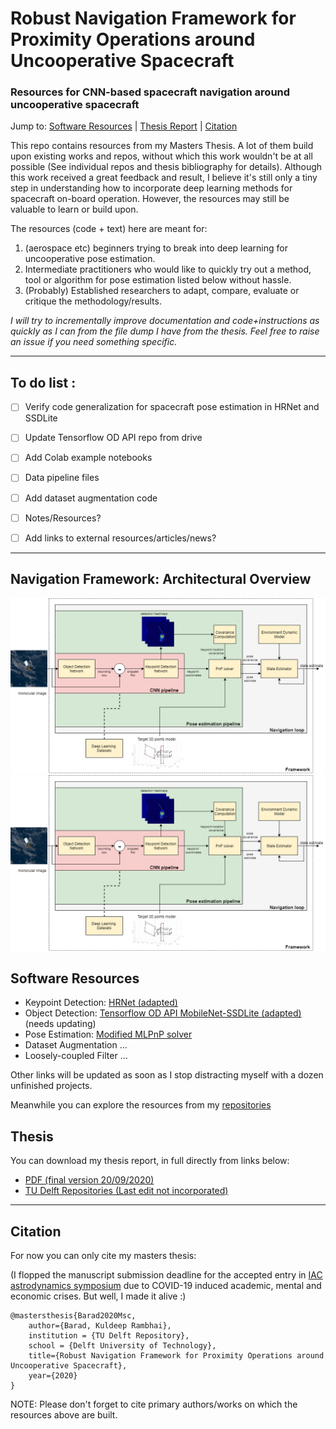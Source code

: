 # Robust Navigation Framework for Proximity Operations around Uncooperative Spacecraft  



### Resources for CNN-based spacecraft navigation around uncooperative spacecraft

Jump to: [Software Resources](#software-resources) | [Thesis Report](#thesis) | [Citation](#citation)


This repo contains resources from my Masters Thesis. A lot of them build upon existing works and repos, without which this work wouldn't be at all possible (See individual repos and thesis bibliography for details). 
Although this work received a great feedback and result, I believe it's still only a tiny step in understanding how to incorporate deep learning methods for spacecraft on-board operation. However, the resources may still be valuable to learn or build upon.


The resources (code + text) here are meant for:
1. (aerospace etc) beginners trying to break into deep learning for uncooperative pose estimation.
2. Intermediate practitioners who would like to quickly try out a method, tool or algorithm for pose estimation listed below without hassle.
3. (Probably) Established researchers to adapt, compare, evaluate or critique the methodology/results.


_I will try to incrementally improve documentation and code+instructions as quickly as I can from the file dump I have from the thesis. Feel free to raise an issue if you need something specific._

----------


## To do list :
- [ ] Verify code generalization for spacecraft pose estimation in HRNet and SSDLite 
- [ ] Update Tensorflow OD API repo from drive
- [ ] Add Colab example notebooks
- [ ] Data pipeline files
- [ ] Add dataset augmentation code
- [ ] Notes/Resources?
- [ ] Add links to external resources/articles/news?


-------------------------------
## Navigation Framework: Architectural Overview

![navigation framework architecture high level](https://github.com/kuldeepbrd1/Barad2020MSc/blob/main/framework_architecture.png)
<img src=https://github.com/kuldeepbrd1/Barad2020MSc/blob/main/framework_architecture.png>
## Software Resources

- Keypoint Detection: [HRNet (adapted)](https://github.com/kuldeepbrd1/HRNet-spacecraft-pose)
- Object Detection: [Tensorflow OD API MobileNet-SSDLite (adapted)](https://github.com/kuldeepbrd1/models) (needs updating)
- Pose Estimation: [Modified MLPnP solver](https://github.com/kuldeepbrd1/modified_MLPnP)
- Dataset Augmentation ...
- Loosely-coupled Filter ...

Other links will be updated as soon as I stop distracting myself with a dozen unfinished projects. 

Meanwhile you can explore the resources from my [repositories](https://github.com/kuldeepbrd1?tab=repositories)


## Thesis
You can download my thesis report, in full directly from links below:
  - [PDF (final version 20/09/2020)](https://master-thesis-barad-2020.s3.eu-central-1.amazonaws.com/Barad2020MSc_submission.pdf)
  - [TU Delft Repositories (Last edit not incorporated)](https://repository.tudelft.nl/islandora/object/uuid%3A6dbf6f1d-b41b-42c1-ad78-619a6c6cf071?collection=education)




----------

## Citation


For now you can only cite my masters thesis:

(I flopped the manuscript submission deadline for the accepted entry in [IAC astrodynamics symposium](https://iafastro.directory/iac/browse/IAC-20/C1/1/) due to COVID-19 induced academic, mental and economic crises. But well, I made it alive :)

```
@mastersthesis{Barad2020Msc,
    author={Barad, Kuldeep Rambhai},
    institution = {TU Delft Repository},
    school = {Delft University of Technology},
    title={Robust Navigation Framework for Proximity Operations around Uncooperative Spacecraft},
    year={2020}
}
```
NOTE: Please don't forget to cite primary authors/works on which the resources above are built.

